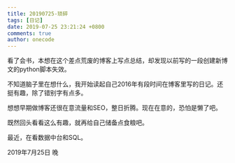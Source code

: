 ```yaml
---
title: 20190725-琐碎
tags: [日记]
date: 2019-07-25 23:21:24 +0800
comments: true
author: onecode
---
```

看了会书，本想在这个差点荒废的博客上写点总结，却发现以前写的一段创建新博文的python脚本失效。

不知道脑子里在想什么，我开始读起自己2016年有段时间在博客里写的日记。还挺有趣，除了错别字有点多。

想想早期做博客还很在意流量和SEO，整日折腾。现在在意的，恐怕是懒了吧。

既然回头看看这么有趣，就再给自己储备点食粮吧。

最近，在看数据中台和SQL。

2019年7月25日 晚